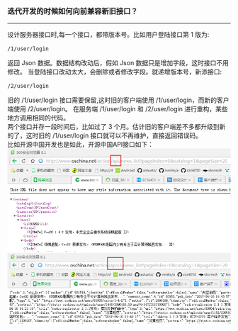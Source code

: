 ### 迭代开发的时候如何向前兼容新旧接口？
---
设计服务器接口时,每一个接口，都带版本号。比如用户登陆接口第 1 版为:
```
/1/user/login
```
返回 Json 数据。数据结构改动后，假如 Json 数据只是增加字段，这时接口不用修改。
当登陆接口改动太大，会删除或者修改字段。就递增版本号，新添接口:
```
/2/user/login
```
旧的 /1/user/login 接口需要保留,这时旧的客户端使用 /1/user/login，而新的客户端使用 /2/user/login。
在服务端 /1/user/login 和 /2/user/login 进行重构，某些地方调用相同的代码。<br>
两个接口并存一段时间后，比如过了 3 个月。估计旧的客户端差不多都升级到新的了，这时旧的 /1/user/login 接口就可以不再维护，直接返回错误码。<br>
比如开源中国开发也是如此，开源中国API接口如下：<br>
![](.\images\oschina_api.png) <br>
![](.\images\oschina_apiv2.png) <br>




